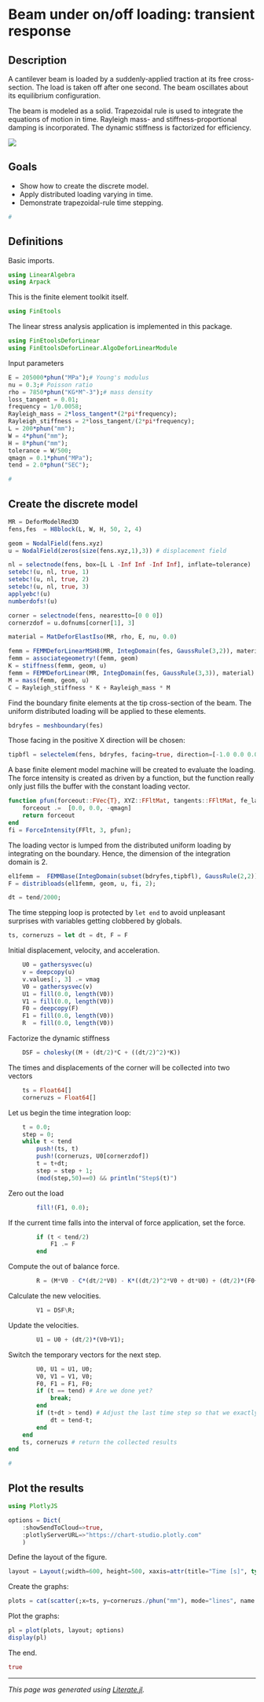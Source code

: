 # Beam under on/off loading: transient response

## Description

A cantilever beam is loaded by a suddenly-applied traction at its free
cross-section. The load is taken off after one second. The beam oscillates
about its equilibrium configuration.

The beam is modeled as a solid. Trapezoidal rule is used to integrate the
equations of motion in time. Rayleigh mass- and stiffness-proportional
damping is incorporated. The dynamic stiffness is factorized for efficiency.

![](beam_load_on_off_tut.png)

## Goals

- Show how to create the discrete model.
- Apply distributed loading varying in time.
- Demonstrate  trapezoidal-rule time stepping.

```julia
#
```

## Definitions

Basic imports.

```julia
using LinearAlgebra
using Arpack
```

This is the finite element toolkit itself.

```julia
using FinEtools
```

The linear stress analysis application is implemented in this package.

```julia
using FinEtoolsDeforLinear
using FinEtoolsDeforLinear.AlgoDeforLinearModule
```

Input parameters

```julia
E = 205000*phun("MPa");# Young's modulus
nu = 0.3;# Poisson ratio
rho = 7850*phun("KG*M^-3");# mass density
loss_tangent = 0.01;
frequency = 1/0.0058;
Rayleigh_mass = 2*loss_tangent*(2*pi*frequency);
Rayleigh_stiffness = 2*loss_tangent/(2*pi*frequency);
L = 200*phun("mm");
W = 4*phun("mm");
H = 8*phun("mm");
tolerance = W/500;
qmagn = 0.1*phun("MPa");
tend = 2.0*phun("SEC");

#
```

## Create the discrete model

```julia
MR = DeforModelRed3D
fens,fes  = H8block(L, W, H, 50, 2, 4)

geom = NodalField(fens.xyz)
u = NodalField(zeros(size(fens.xyz,1),3)) # displacement field

nl = selectnode(fens, box=[L L -Inf Inf -Inf Inf], inflate=tolerance)
setebc!(u, nl, true, 1)
setebc!(u, nl, true, 2)
setebc!(u, nl, true, 3)
applyebc!(u)
numberdofs!(u)

corner = selectnode(fens, nearestto=[0 0 0])
cornerzdof = u.dofnums[corner[1], 3]

material = MatDeforElastIso(MR, rho, E, nu, 0.0)

femm = FEMMDeforLinearMSH8(MR, IntegDomain(fes, GaussRule(3,2)), material)
femm = associategeometry!(femm, geom)
K = stiffness(femm, geom, u)
femm = FEMMDeforLinear(MR, IntegDomain(fes, GaussRule(3,3)), material)
M = mass(femm, geom, u)
C = Rayleigh_stiffness * K + Rayleigh_mass * M
```

Find the boundary finite elements at the tip cross-section of the beam. The
uniform distributed loading will be applied to these elements.

```julia
bdryfes = meshboundary(fes)
```

Those facing in the positive X direction will be chosen:

```julia
tipbfl = selectelem(fens, bdryfes, facing=true, direction=[-1.0 0.0 0.0])
```

A base finite element model machine will be created to evaluate the loading.
The force intensity is created as driven by a function, but the function
really only just fills the buffer with the constant loading vector.

```julia
function pfun(forceout::FVec{T}, XYZ::FFltMat, tangents::FFltMat, fe_label::FInt) where {T}
    forceout .=  [0.0, 0.0, -qmagn]
    return forceout
end
fi = ForceIntensity(FFlt, 3, pfun);
```

The loading vector is lumped from the distributed uniform loading by
integrating on the boundary. Hence, the dimension of the integration domain
is 2.

```julia
el1femm =  FEMMBase(IntegDomain(subset(bdryfes,tipbfl), GaussRule(2,2)))
F = distribloads(el1femm, geom, u, fi, 2);

dt = tend/2000;
```

The time stepping loop is protected by `let end` to avoid unpleasant surprises
with variables getting clobbered by globals.

```julia
ts, corneruzs = let dt = dt, F = F
```

Initial displacement, velocity, and acceleration.

```julia
    U0 = gathersysvec(u)
    v = deepcopy(u)
    v.values[:, 3] .= vmag
    V0 = gathersysvec(v)
    U1 = fill(0.0, length(V0))
    V1 = fill(0.0, length(V0))
    F0 = deepcopy(F)
    F1 = fill(0.0, length(V0))
    R  = fill(0.0, length(V0))
```

Factorize the dynamic stiffness

```julia
    DSF = cholesky((M + (dt/2)*C + ((dt/2)^2)*K))
```

The times and displacements of the corner will be collected into two vectors

```julia
    ts = Float64[]
    corneruzs = Float64[]
```

Let us begin the time integration loop:

```julia
    t = 0.0;
    step = 0;
    while t < tend
        push!(ts, t)
        push!(corneruzs, U0[cornerzdof])
        t = t+dt;
        step = step + 1;
        (mod(step,50)==0) && println("Step$(t)")
```

Zero out the load

```julia
        fill!(F1, 0.0);
```

If the current time falls into the interval of force application, set
the force.

```julia
        if (t < tend/2)
            F1 .= F
        end
```

Compute the out of balance force.

```julia
        R = (M*V0 - C*(dt/2*V0) - K*((dt/2)^2*V0 + dt*U0) + (dt/2)*(F0+F1));
```

Calculate the new velocities.

```julia
        V1 = DSF\R;
```

Update the velocities.

```julia
        U1 = U0 + (dt/2)*(V0+V1);
```

Switch the temporary vectors for the next step.

```julia
        U0, U1 = U1, U0;
        V0, V1 = V1, V0;
        F0, F1 = F1, F0;
        if (t == tend) # Are we done yet?
            break;
        end
        if (t+dt > tend) # Adjust the last time step so that we exactly reach tend
            dt = tend-t;
        end
    end
    ts, corneruzs # return the collected results
end

#
```

## Plot the results

```julia
using PlotlyJS

options = Dict(
    :showSendToCloud=>true,
    :plotlyServerURL=>"https://chart-studio.plotly.com"
    )
```

Define the layout of the figure.

```julia
layout = Layout(;width=600, height=500, xaxis=attr(title="Time [s]", type = "linear"), yaxis=attr(title="Displacement [mm]", type = "linear"), title = "Displacement of the corner")
```

Create the graphs:

```julia
plots = cat(scatter(;x=ts, y=corneruzs./phun("mm"), mode="lines", name = "", line_color = "rgb(215, 15, 15)", line_width = 4); dims = 1)
```

Plot the graphs:

```julia
pl = plot(plots, layout; options)
display(pl)
```

The end.

```julia
true
```

---

*This page was generated using [Literate.jl](https://github.com/fredrikekre/Literate.jl).*


